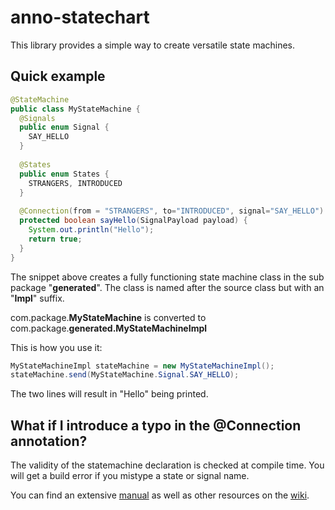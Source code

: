 # anno-statechart

This library provides a simple way to create versatile state machines.

## Quick example
```java
@StateMachine
public class MyStateMachine {
  @Signals
  public enum Signal {
    SAY_HELLO
  }
  
  @States
  public enum States {
    STRANGERS, INTRODUCED
  }
  
  @Connection(from = "STRANGERS", to="INTRODUCED", signal="SAY_HELLO")
  protected boolean sayHello(SignalPayload payload) {
    System.out.println("Hello");
    return true;
  }
}
```

The snippet above creates a fully functioning state machine class in the sub package "**generated**". The class is named after the source class but with an "**Impl**" suffix.

com.package.**MyStateMachine** is converted to com.package.**generated.MyStateMachineImpl**

This is how you use it:
```java
MyStateMachineImpl stateMachine = new MyStateMachineImpl();
stateMachine.send(MyStateMachine.Signal.SAY_HELLO);
```
The two lines will result in "Hello" being printed.

## What if I introduce a typo in the @Connection annotation?
The validity of the statemachine declaration is checked at compile time. You will get a build error if you mistype a state or signal name.

You can find an extensive [manual](https://github.com/jayway/anno-statechart/wiki/manual) as well as other resources on the [wiki](https://github.com/jayway/anno-statechart/wiki/).
